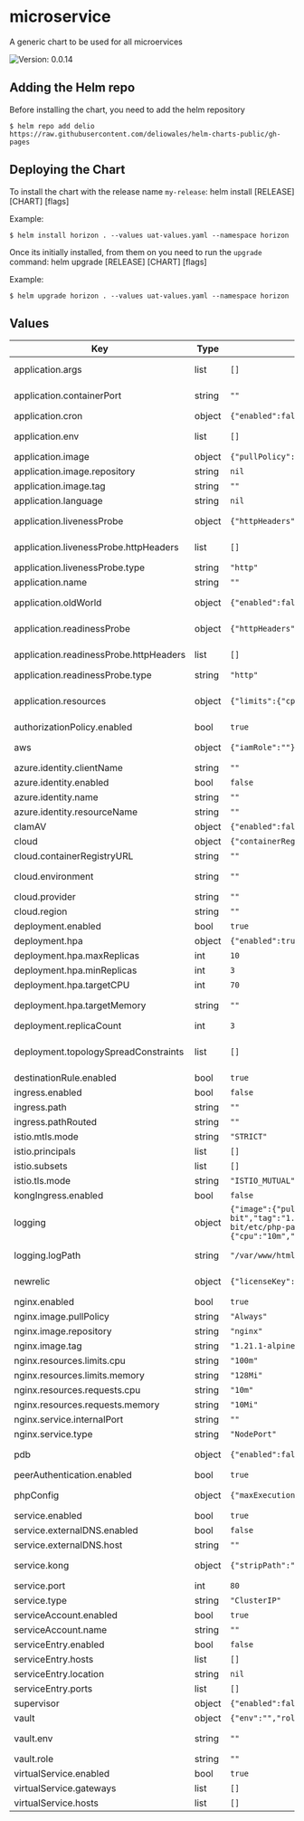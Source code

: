 # microservice

A generic chart to be used for all microervices

![Version: 0.0.14](https://img.shields.io/badge/Version-0.0.14-informational?style=flat-square)

## Adding the Helm repo

Before installing the chart, you need to add the helm repository

```
$ helm repo add delio https://raw.githubusercontent.com/deliowales/helm-charts-public/gh-pages
```

## Deploying the Chart

To install the chart with the release name `my-release`:
helm install [RELEASE] [CHART] [flags]

Example:
```
$ helm install horizon . --values uat-values.yaml --namespace horizon
```

Once its initially installed, from them on you need to run the `upgrade` command:
helm upgrade [RELEASE] [CHART] [flags]

Example:
```
$ helm upgrade horizon . --values uat-values.yaml --namespace horizon
```

## Values

| Key | Type | Default | Description |
|-----|------|---------|-------------|
| application.args | list | `[]` | Any args that need to be supplied to the `ENTRYPOINT` command. |
| application.containerPort | string | `""` | Port that the container is running on. The default port depends on the programming language |
| application.cron | object | `{"enabled":false}` | Enable CRON. This is only to be used with `Horizon` |
| application.env | list | `[]` | Application environment variables. Currently, most of these should be stored in Vault and defined in Terragrunt. |
| application.image | object | `{"pullPolicy":"Always","repository":null,"tag":""}` | Configure container registry details |
| application.image.repository | string | `nil` | Name of the ECR/ACR repository |
| application.image.tag | string | `""` | Image tag to be pulled |
| application.language | string | `nil` | Application programming language used; `php`, `node` or `go` |
| application.livenessProbe | object | `{"httpHeaders":[],"path":"/_/system/liveness","type":"http"}` | Configure the liveness healthcheck for the application container |
| application.livenessProbe.httpHeaders | list | `[]` | Custom headers to set in the request. HTTP allows repeated headers. |
| application.livenessProbe.type | string | `"http"` | Type of healthcheck. `http` or `tcp` |
| application.name | string | `""` | Name of the application e.g. Deals |
| application.oldWorld | object | `{"enabled":false,"env":[],"image":{"pullPolicy":"Always","repository":null,"tag":""}}` | Configure Old World deployments. Only to be used with `Horizon` or `Event`. |
| application.readinessProbe | object | `{"httpHeaders":[],"path":"/_/system/readiness","type":"http"}` | Configure the readiness healthcheck for the application container |
| application.readinessProbe.httpHeaders | list | `[]` | Custom headers to set in the request. HTTP allows repeated headers. |
| application.readinessProbe.type | string | `"http"` | Type of healthcheck. `http` or `tcp` |
| application.resources | object | `{"limits":{"cpu":null,"memory":""},"requests":{"cpu":"","memory":""}}` | Application container resources. Please ensure that these are fine-tuned when load-testing has been carried out and a baseline has been defined. |
| authorizationPolicy.enabled | bool | `true` |  |
| aws | object | `{"iamRole":""}` | IAM Role to allow the application access to AWS resources (e.g. S3, SQS, Lambda) if needed. |
| azure.identity.clientName | string | `""` |  |
| azure.identity.enabled | bool | `false` |  |
| azure.identity.name | string | `""` |  |
| azure.identity.resourceName | string | `""` |  |
| clamAV | object | `{"enabled":false}` | Enable ClamAV. Currently only used by `virus-scanner`. |
| cloud | object | `{"containerRegistryURL":"","environment":"","provider":"","region":""}` | Configure cloud details |
| cloud.containerRegistryURL | string | `""` | **Required**: URL for the Container Registry |
| cloud.environment | string | `""` | **Required**: Cloud Environment. `staging-demo` (aws only), `demo`, `staging-production` (azure only) or `production`. |
| cloud.provider | string | `""` | **Required**: Cloud Provider. Either `AWS` or `Azure` |
| cloud.region | string | `""` | Cloud Region. Only needed for AWS |
| deployment.enabled | bool | `true` |  |
| deployment.hpa | object | `{"enabled":true,"maxReplicas":10,"minReplicas":3,"targetCPU":70,"targetMemory":""}` | Horizontal Pod Autoscaler configuration. |
| deployment.hpa.maxReplicas | int | `10` | Maximum number of replica pods |
| deployment.hpa.minReplicas | int | `3` | Minimum number of replica pods |
| deployment.hpa.targetCPU | int | `70` | Target CPU usage (%) |
| deployment.hpa.targetMemory | string | `""` | Target Memory usage (Mi). Default is `(request+limit) / 2`. Feel free to overwrite that here if necessary. |
| deployment.replicaCount | int | `3` | Replica count not considering the HPA |
| deployment.topologySpreadConstraints | list | `[]` | Configure Topology Spread Constrains. # Ref: https://kubernetes.io/docs/concepts/workloads/pods/pod-topology-spread-constraints |
| destinationRule.enabled | bool | `true` |  |
| ingress.enabled | bool | `false` |  |
| ingress.path | string | `""` |  |
| ingress.pathRouted | string | `""` |  |
| istio.mtls.mode | string | `"STRICT"` |  |
| istio.principals | list | `[]` |  |
| istio.subsets | list | `[]` |  |
| istio.tls.mode | string | `"ISTIO_MUTUAL"` |  |
| kongIngress.enabled | bool | `false` |  |
| logging | object | `{"image":{"pullPolicy":"Always","repository":"fluent-bit","tag":"1.9.1"},"logPath":"/var/www/html/storage/logs/lumen.log","multiLine":"On","parserPath":"/fluent-bit/etc/php-parser.conf","resources":{"limits":{"cpu":"100m","memory":"100Mi"},"requests":{"cpu":"10m","memory":"10Mi"}}}` | Configure FluentBit - PHP services only |
| logging.logPath | string | `"/var/www/html/storage/logs/lumen.log"` | Path to application log. If framework is `laravel`, you must use `laravel.log` instead of `lumen.log` |
| newrelic | object | `{"licenseKey":""}` | The license key for New Relic. Only needed for FluentBit containers which are only used by PHP services. |
| nginx.enabled | bool | `true` |  |
| nginx.image.pullPolicy | string | `"Always"` |  |
| nginx.image.repository | string | `"nginx"` |  |
| nginx.image.tag | string | `"1.21.1-alpine-unprivileged"` |  |
| nginx.resources.limits.cpu | string | `"100m"` |  |
| nginx.resources.limits.memory | string | `"128Mi"` |  |
| nginx.resources.requests.cpu | string | `"10m"` |  |
| nginx.resources.requests.memory | string | `"10Mi"` |  |
| nginx.service.internalPort | string | `""` | Port that nginx is listening on |
| nginx.service.type | string | `"NodePort"` |  |
| pdb | object | `{"enabled":false,"minAvailable":2}` | Pod Disruption Budget. Leave as false unless instructed otherwise. |
| peerAuthentication.enabled | bool | `true` |  |
| phpConfig | object | `{"maxExecutionTime":"","memoryLimit":"","postMaxSize":"","uploadMaxFilesize":""}` | Configuration options for `php.ini`. Leave blank for default values. |
| service.enabled | bool | `true` |  |
| service.externalDNS.enabled | bool | `false` |  |
| service.externalDNS.host | string | `""` |  |
| service.kong | object | `{"stripPath":""}` | Strip the path defined in Ingress resource and then forward the request to the upstream service. |
| service.port | int | `80` |  |
| service.type | string | `"ClusterIP"` |  |
| serviceAccount.enabled | bool | `true` |  |
| serviceAccount.name | string | `""` | Leave blank to default to the application name |
| serviceEntry.enabled | bool | `false` |  |
| serviceEntry.hosts | list | `[]` |  |
| serviceEntry.location | string | `nil` |  |
| serviceEntry.ports | list | `[]` |  |
| supervisor | object | `{"enabled":false}` | Only needed for Analytics Old-world |
| vault | object | `{"env":"","role":""}` | Vault configuration |
| vault.env | string | `""` | Environment of the vault. Format: `<< env >>/<< vault name >> |
| vault.role | string | `""` | Role name |
| virtualService.enabled | bool | `true` |  |
| virtualService.gateways | list | `[]` |  |
| virtualService.hosts | list | `[]` |  |